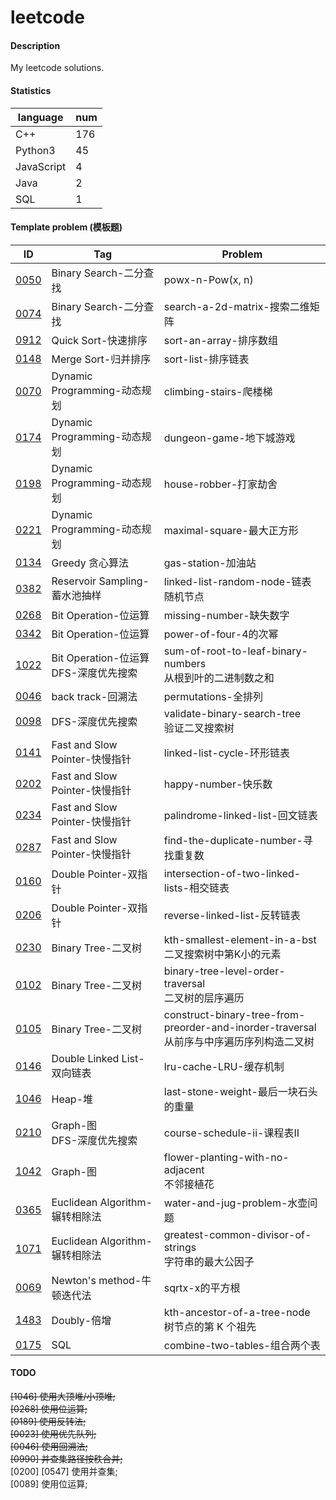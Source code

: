 # leetcode

#### Description
My leetcode solutions.  

#### Statistics  
|language   |num|  
|-----------|---|
|C++        |176|  
|Python3    |45 |  
|JavaScript |4  |  
|Java       |2  |  
|SQL        |1  |  

#### Template problem (模板题)
|ID     |Tag    |Problem    |
|-      |-      |-          |
|[0050](./0050-powx-n-Pow(x,n)/)               |Binary Search-二分查找        |powx-n-Pow(x, n)                   |  
|[0074](./0074-search-a-2d-matrix-搜索二维矩阵/)|Binary Search-二分查找         |search-a-2d-matrix-搜索二维矩阵    |  
|[0912](./0912-sort-an-array-排序数组/)         |Quick Sort-快速排序            |sort-an-array-排序数组             |  
|[0148](./0148-sort-list-排序链表/)             |Merge Sort-归并排序            |sort-list-排序链表                 |  
|[0070](./0070-climbing-stairs-爬楼梯/)         |Dynamic Programming-动态规划   |climbing-stairs-爬楼梯             |  
|[0174](./0174-dungeon-game-地下城游戏/)        |Dynamic Programming-动态规划   |dungeon-game-地下城游戏            |  
|[0198](./0198-house-robber-打家劫舍/)          |Dynamic Programming-动态规划   |house-robber-打家劫舍              |  
|[0221](./0221-maximal-square-最大正方形/)      |Dynamic Programming-动态规划   |maximal-square-最大正方形          |  
|[0134](./0134-gas-station-加油站/)             |Greedy 贪心算法                |gas-station-加油站                 |  
|[0382](./0382-linked-list-random-node-链表随机节点/)   |Reservoir Sampling-蓄水池抽样      |linked-list-random-node-链表随机节点|
|[0268](./0268-missing-number-缺失数字/)                |Bit Operation-位运算              |missing-number-缺失数字             |
|[0342](./0342-power-of-four-4的次幂/)                  |Bit Operation-位运算              |power-of-four-4的次幂               |
|[1022](./1022-sum-of-root-to-leaf-binary-numbers-从根到叶的二进制数之和/)  |Bit Operation-位运算<br/>DFS-深度优先搜索 |sum-of-root-to-leaf-binary-numbers<br/>从根到叶的二进制数之和 |  
|[0046](./0046-permutations-全排列/)                        |back track-回溯法 |permutations-全排列 |  
|[0098](./0098-validate-binary-search-tree-验证二叉搜索树/)  |DFS-深度优先搜索 |validate-binary-search-tree<br/>验证二叉搜索树 |  
|[0141](./0141-linked-list-cycle-环形链表/)                 |Fast and Slow Pointer-快慢指针 |linked-list-cycle-环形链表             |  
|[0202](./0202-happy-number-快乐数/)                        |Fast and Slow Pointer-快慢指针 |happy-number-快乐数                    |  
|[0234](./0234-palindrome-linked-list-回文链表/)            |Fast and Slow Pointer-快慢指针 |palindrome-linked-list-回文链表        |  
|[0287](./0287-find-the-duplicate-number-寻找重复数/)        |Fast and Slow Pointer-快慢指针|find-the-duplicate-number-寻找重复数    |  
|[0160](./0160-intersection-of-two-linked-lists-相交链表/)  |Double Pointer-双指针 |intersection-of-two-linked-lists-相交链表       |  
|[0206](./0206-reverse-linked-list-反转链表/)               |Double Pointer-双指针 |reverse-linked-list-反转链表                    |  
|[0230](./0230-kth-smallest-element-in-a-bst-二叉搜索树中第K小的元素/)  |Binary Tree-二叉树          |kth-smallest-element-in-a-bst<br/>二叉搜索树中第K小的元素    |
|[0102](./0102-binary-tree-level-order-traversal-二叉树的层序遍历/)    |Binary Tree-二叉树          |binary-tree-level-order-traversal<br/>二叉树的层序遍历 |  
|[0105](./0105-construct-binary-tree-from-preorder-and-inorder-traversal-从前序与中序遍历序列构造二叉树/)    |Binary Tree-二叉树          |construct-binary-tree-from-preorder-and-inorder-traversal<br/>从前序与中序遍历序列构造二叉树 |  
|[0146](./0146-lru-cache-LRU-缓存机制/)                               |Double Linked List-双向链表 |lru-cache-LRU-缓存机制                              |
|[1046](./1046-last-stone-weight-最后一块石头的重量/)                  |Heap-堆                     |last-stone-weight-最后一块石头的重量               |  
|[0210](./0210-course-schedule-ii-课程表II/)                          |Graph-图<br/>DFS-深度优先搜索|course-schedule-ii-课程表II                        |  
|[1042](./1042-flower-planting-with-no-adjacent-不邻接植花/)           |Graph-图                   |flower-planting-with-no-adjacent<br/>不邻接植花     |  
|[0365](./0365-water-and-jug-problem-水壶问题/)                        |Euclidean Algorithm-辗转相除法 |water-and-jug-problem-水壶问题                              |  
|[1071](./1071-greatest-common-divisor-of-strings-字符串的最大公因子/)  |Euclidean Algorithm-辗转相除法 |greatest-common-divisor-of-strings<br/>字符串的最大公因子     |  
|[0069](./0069-sqrtx-x的平方根/)                                       |Newton's method-牛顿迭代法     |sqrtx-x的平方根              |
|[1483](./1483-kth-ancestor-of-a-tree-node-树节点的第K个祖先/)         |Doubly-倍增                   |kth-ancestor-of-a-tree-node<br/>树节点的第 K 个祖先 |  
|[0175](./0175-combine-two-tables-组合两个表/)                         |SQL                           |combine-two-tables-组合两个表 |  

#### TODO  
~~[1046] 使用大顶堆/小顶堆;~~  
~~[0268] 使用位运算;~~  
~~[0189] 使用反转法;~~  
~~[0023] 使用优先队列;~~  
~~[0046] 使用回溯法;~~  
~~[0990] 并查集路径按秩合并;~~  
[0200] [0547] 使用并查集;   
[0089] 使用位运算;  